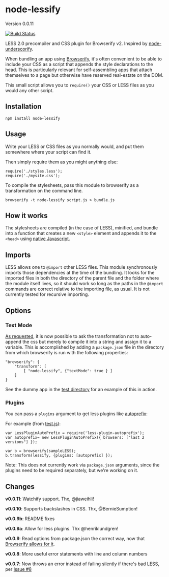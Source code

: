 node-lessify 
============
Version 0.0.11

[![Build Status](https://travis-ci.org/wilson428/node-lessify.png)](https://travis-ci.org/wilson428/node-lessify)

LESS 2.0 precompiler and CSS plugin for Browserify v2. Inspired by [node-underscorify](https://github.com/maxparm/node-underscorify).

When bundling an app using [Browserify](http://browserify.org/), it's often convenient to be able to include your CSS as a script that appends the style declarations to the head. This is particularly relevant for self-assembling apps that attach themselves to a page but otherwise have reserved real-estate on the DOM.

This small script allows you to `require()` your CSS or LESS files as you would any other script.

## Installation

```
npm install node-lessify
```

## Usage
Write your LESS or CSS files as you normally would, and put them somewhere where your script can find it.

Then simply require them as you might anything else:

```
require('./styles.less');
require('./mysite.css');
```

To compile the stylesheets, pass this module to browserify as a transformation on the command line.

```
browserify -t node-lessify script.js > bundle.js
```

## How it works

The stylesheets are compiled (in the case of LESS), minified, and bundle into a function that creates a new `<style>` element and appends it to the `<head>` using [native Javascript](http://stackoverflow.com/questions/524696/how-to-create-a-style-tag-with-javascript).

## Imports
LESS allows one to ```@import``` other LESS files. This module synchronously imports those dependencies at the time of the bundling. It looks for the imported files in both the directory of the parent file and the folder where the module itself lives, so it should work so long as the paths in the ```@import``` commands are correct relative to the importing file, as usual. It is not currently tested for recursive importing.

## Options

### Text Mode
[As requested](https://github.com/wilson428/node-lessify/issues/1), it is now possible to ask the transformation not to auto-append the css but merely to compile it into a string and assign it to a variable. This is accomplished by adding a `package.json` file in the directory from which browserify is run with the following properties:

    "browserify": {
        "transform": [
            [ "node-lessify", {"textMode": true } ]
        ]
    }

See the dummy app in the [test directory](/test) for an example of this in action.

### Plugins
You can pass a `plugins` argument to get less plugins like [autoprefix](https://www.npmjs.com/package/less-plugin-autoprefix):

For example (from [test.js](test/test.js)):

	var LessPluginAutoPrefix = require('less-plugin-autoprefix');
	var autoprefix= new LessPluginAutoPrefix({ browsers: ["last 2 versions"] });

	var b = browserify(sampleLESS);
	b.transform(lessify, {plugins: [autoprefix] });

Note: This does not currently work via `package.json` arguments, since the plugins need to be required separately, but we're working on it.

## Changes
**v0.0.11**: Watchify support. Thx, @jiaweihli!

**v0.0.10**: Supports backslashes in CSS. Thx, @BernieSumption!

**v0.0.9b**: README fixes

**v0.0.9a**: Allow for less plugins. Thx @henriklundgren!

**v0.0.9**: Read options from package.json the correct way, now that [Browserify allows for it](https://github.com/substack/node-browserify#btransformtr-opts).

**v0.0.8**: More useful error statements with line and column numbers

**v0.0.7**: Now throws an error instead of failing silently if there's bad LESS, per [Issue #8](https://github.com/wilson428/node-lessify/issues/8)
